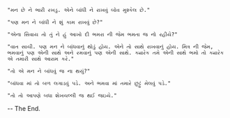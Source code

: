     "મન છે ને ભારી રખડુ. એને બાંધી ને રાખવું બોવ મુશ્કેલ છે."

    "પણ મન ને બાંધી ને શું કામ રાખવું છે?"

    "એના સિવાય તો તું ને હું આખો દી ભમરા ની જેમ ભમતા જ નો રહીયે?"

    "વાત સાચી. પણ મન ને બાંધવાનું થોડું હોય. એને તો સાથે રાખવાનું હોય. મિત્ર ની જેમ, ભમવાનું પણ એની સાથે અને રમવાનું પણ એની સાથે. ક્યારેક તમે એની સાથે ભમો તો ક્યારેક એ તમારી સાથે આરામ કરે."

    "તો એ મન ને બાંધવું જ ના થયું?"

    "બાંધવા માં તો બળ લગાડવું પડે. અને ભમવા માં તમારે છુટ્ટું મેલવું પડે."

    "તો તો આપણે બધા શેખચલ્લી જ થઈ જઇયે."

-- The End.
